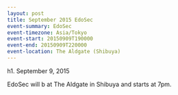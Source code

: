 ```yaml
---
layout: post
title: September 2015 EdoSec
event-summary: EdoSec
event-timezone: Asia/Tokyo
event-start: 20150909T190000
event-end: 20150909T220000
event-location: The Aldgate (Shibuya)
---
```


h1. September 9, 2015

EdoSec will b at The Aldgate in Shibuya and starts at 7pm.
